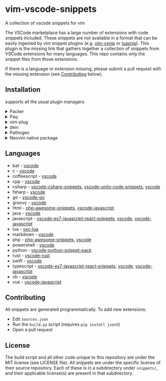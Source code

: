 # vim-vscode-snippets

A collection of vscode snippets for vim

The VSCode marketplace has a large number of extensions with code snippets
included. These snippets are not available in a format that can be easily
ingested by vim snippet plugins (e.g.
[vim-vsnip](https://github.com/hrsh7th/vim-vsnip) or
[luasnip](https://github.com/L3MON4D3/LuaSnip)). This plugin is the missing link
that gathers together a collection of snippets from VSCode extensions for many
languages. This repo contains _only_ the snippet files from those extensions.

If there is a language or extension missing, please
submit a pull request with the missing extension (see
[Contributing](#contributing) below).

## Installation

supports all the usual plugin managers

<details>
  <summary>Packer</summary>

```lua
require('packer').startup(function()
    use {'stevearc/vim-vscode-snippets'}
end)
```

</details>

<details>
  <summary>Paq</summary>

```lua
require "paq" {
    {'stevearc/vim-vscode-snippets'};
}
```

</details>

<details>
  <summary>vim-plug</summary>

```vim
Plug 'stevearc/vim-vscode-snippets'
```

</details>

<details>
  <summary>dein</summary>

```vim
call dein#add('stevearc/vim-vscode-snippets')
```

</details>

<details>
  <summary>Pathogen</summary>

```sh
git clone --depth=1 https://github.com/stevearc/vim-vscode-snippets.git ~/.vim/bundle/
```

</details>

<details>
  <summary>Neovim native package</summary>

```sh
git clone --depth=1 https://github.com/stevearc/vim-vscode-snippets.git \
  "${XDG_DATA_HOME:-$HOME/.local/share}"/nvim/site/pack/vim-vscode-snippets/start/vim-vscode-snippets
```

</details>

## Languages

- bat - [vscode](https://github.com/microsoft/vscode.git)
- c - [vscode](https://github.com/microsoft/vscode.git)
- coffeescript - [vscode](https://github.com/microsoft/vscode.git)
- cpp - [vscode](https://github.com/microsoft/vscode.git)
- csharp - [vscode-csharp-snippets](https://github.com/J0rgeSerran0/vscode-csharp-snippets.git), [vscode-unity-code-snippets](https://github.com/kleber-swf/vscode-unity-code-snippets.git), [vscode](https://github.com/microsoft/vscode.git)
- fsharp - [vscode](https://github.com/microsoft/vscode.git)
- go - [vscode-go](https://github.com/golang/vscode-go.git)
- groovy - [vscode](https://github.com/microsoft/vscode.git)
- html - [php-awesome-snippets](https://github.com/h4kst3r/php-awesome-snippets.git), [vscode-javascript](https://github.com/xabikos/vscode-javascript.git)
- java - [vscode](https://github.com/microsoft/vscode.git)
- javascript - [vscode-es7-javascript-react-snippets](https://github.com/dsznajder/vscode-es7-javascript-react-snippets.git), [vscode](https://github.com/microsoft/vscode.git), [vscode-javascript](https://github.com/xabikos/vscode-javascript.git)
- lua - [vsc-lua](https://github.com/keyring/vsc-lua.git)
- markdown - [vscode](https://github.com/microsoft/vscode.git)
- php - [php-awesome-snippets](https://github.com/h4kst3r/php-awesome-snippets.git), [vscode](https://github.com/microsoft/vscode.git)
- powershell - [vscode](https://github.com/microsoft/vscode.git)
- python - [vscode-python-snippet-pack](https://github.com/ylcnfrht/vscode-python-snippet-pack.git)
- rust - [vscode-rust](https://github.com/rust-lang/vscode-rust.git)
- swift - [vscode](https://github.com/microsoft/vscode.git)
- typescript - [vscode-es7-javascript-react-snippets](https://github.com/dsznajder/vscode-es7-javascript-react-snippets.git), [vscode](https://github.com/microsoft/vscode.git), [vscode-javascript](https://github.com/xabikos/vscode-javascript.git)
- vb - [vscode](https://github.com/microsoft/vscode.git)
- vue - [vscode-javascript](https://github.com/xabikos/vscode-javascript.git)

## Contributing

All snippets are generated programmatically. To add new extensions:

- Edit `sources.json`
- Run the `build.py` script (requires `pip install json5`)
- Open a pull request

## License

The build script and all other code unique to this repository are under the MIT
license (see LICENSE file). All snippets are under the specific license of their
source repository. Each of these is in a subdirectory under `snippets/`, and
their applicable license(s) are present in that subdirectory.
